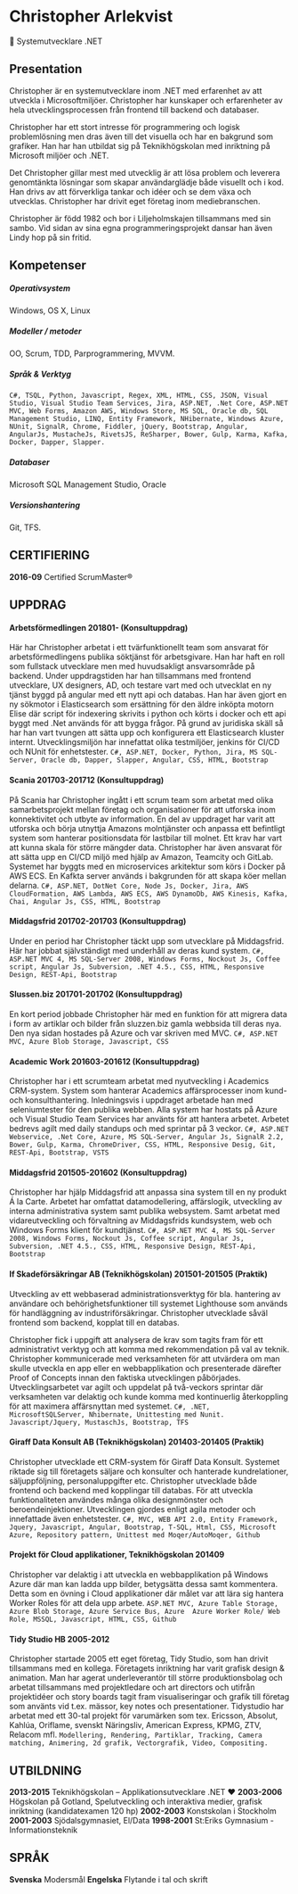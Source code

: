 # Christopher Arlekvist
:floppy_disk: Systemutvecklare .NET

## Presentation
Christopher är en systemutvecklare inom .NET med erfarenhet av att utveckla i Microsoftmiljöer. Christopher har kunskaper och erfarenheter av hela utvecklingsprocessen från frontend till backend och databaser.

Christopher har ett stort intresse för programmering och logisk problemlösning men dras även till det visuella och har en bakgrund som grafiker. Han har han utbildat sig på Teknikhögskolan med inriktning på Microsoft miljöer och .NET.

Det Christopher gillar mest med utvecklig är att lösa problem och leverera genomtänkta lösningar som skapar användarglädje både visuellt och i kod.
Han drivs av att förverkliga tankar och idéer och se dem växa och utvecklas. Christopher har drivit eget företag inom mediebranschen.

Christopher är född 1982 och bor i Liljeholmskajen tillsammans med sin sambo. Vid sidan av sina egna programmeringsprojekt dansar han även Lindy hop på sin fritid.

## Kompetenser

##### Operativsystem
Windows, OS X, Linux
##### Modeller / metoder
OO, Scrum, TDD, Parprogrammering, MVVM.
##### Språk & Verktyg
`C#, TSQL, Python, Javascript, Regex, XML, HTML, CSS, JSON, Visual Studio, Visual Studio Team Services, Jira, ASP.NET, .Net Core, ASP.NET MVC, Web Forms, Amazon AWS, Windows Store, MS SQL, Oracle db, SQL Management Studio, LINQ, Entity Framework, NHibernate, Windows Azure, NUnit, SignalR, Chrome, Fiddler, jQuery, Bootstrap, Angular, AngularJs, MustacheJs, RivetsJS, ReSharper, Bower, Gulp, Karma, Kafka, Docker, Dapper, Slapper.`
##### Databaser
Microsoft SQL Management Studio, Oracle
##### Versionshantering
Git, TFS. 

## CERTIFIERING
**2016-09**		Certified ScrumMaster®

## UPPDRAG
#### Arbetsförmedlingen 201801- (Konsultuppdrag)
Här har Christopher arbetat i ett tvärfunktionellt team som ansvarat för arbetsförmedlingens publika söktjänst för arbetsgivare. Han har haft en roll som fullstack utvecklare men med huvudsakligt ansvarsområde på backend. Under uppdragstiden har han tillsammans med frontend utvecklare, UX designers, AD, och testare vart med och utvecklat en ny tjänst byggd på angular med ett nytt api och databas. Han har även gjort en ny sökmotor i Elasticsearch som ersättning för den äldre inköpta motorn Elise där script för indexering skrivits i python och körts i docker och ett api byggt med .Net används för att bygga frågor.  På grund av juridiska skäll så har han vart tvungen att sätta upp och konfigurera ett Elasticsearch kluster internt. Utvecklingsmiljön har innefattat olika testmiljöer, jenkins för CI/CD och NUnit för enhetstester.
`C#, ASP.NET, Docker, Python, Jira, MS SQL-Server, Oracle db, Dapper, Slapper, Angular, CSS, HTML, Bootstrap`

#### Scania 201703-201712 (Konsultuppdrag)
På Scania har Christopher ingått i ett scrum team som arbetat med olika samarbetsprojekt mellan företag och organisationer för att utforska inom konnektivitet och utbyte av information. En del av uppdraget har varit att utforska och börja utnyttja Amazons molntjänster och anpassa ett befintligt system som hanterar positionsdata för lastbilar till molnet. Ett krav har vart att kunna skala för större mängder data. Christopher har även ansvarat för att sätta upp en CI/CD miljö med hjälp av Amazon, Teamcity och GitLab. Systemet har byggts med en microservices arkitektur som körs i Docker på AWS ECS. En Kafkta server används i bakgrunden för att skapa köer mellan delarna.
`C#, ASP.NET, DotNet Core, Node Js, Docker, Jira, AWS CloudFormation, AWS Lambda, AWS ECS, AWS DynamoDb, AWS Kinesis, Kafka, Chai, Angular Js, CSS, HTML, Bootstrap`

#### Middagsfrid 201702-201703 (Konsultuppdrag)
Under en period har Christopher täckt upp som utvecklare på Middagsfrid. Här har jobbat självständigt med underhåll av deras kund system.
`C#, ASP.NET MVC 4, MS SQL-Server 2008, Windows Forms, Nockout Js, Coffee script, Angular Js, Subversion, .NET 4.5., CSS, HTML, Responsive Design, REST-Api, Bootstrap`

#### Slussen.biz 201701-201702 (Konsultuppdrag)
En kort period jobbade Christopher här med en funktion för att migrera data i form av artiklar och bilder från sluzzen.biz gamla webbsida till deras nya. Den nya sidan hostades på Azure och var skriven med MVC. 
`C#, ASP.NET MVC, Azure Blob Storage, Javascript, CSS`

#### Academic Work 201603-201612 (Konsultuppdrag)
Christopher har i ett scrumteam arbetat med nyutveckling i Academics CRM-system. System som hanterar Academics affärsprocesser inom kund- och konsulthantering. Inledningsvis i uppdraget arbetade han med seleniumtester för den publika webben. Alla system har hostats på Azure och Visual Studio Team Services har använts för att hantera arbetet.
Arbetet bedrevs agilt med daily standups och med sprintar på 3 veckor.
`C#, ASP.NET Webservice, .Net Core, Azure, MS SQL-Server, Angular Js, SignalR 2.2, Bower, Gulp, Karma, ChromeDriver, CSS, HTML, Responsive Desig, Git, REST-Api, Bootstrap, VSTS`

#### Middagsfrid 201505-201602 (Konsultuppdrag)
Christopher har hjälp Middagsfrid att anpassa sina system till en ny produkt Á la Carte. Arbetet har omfattat datamodellering, affärslogik, utveckling av interna administrativa system samt publika websystem.
Samt arbetat med vidareutveckling och förvaltning av Middagsfrids kundsystem, web och Windows Forms klient för kundtjänst.
`C#, ASP.NET MVC 4, MS SQL-Server 2008, Windows Forms, Nockout Js, Coffee script, Angular Js, Subversion, .NET 4.5., CSS, HTML, Responsive Design, REST-Api, Bootstrap`

#### If Skadeförsäkringar AB (Teknikhögskolan) 201501-201505 (Praktik)
Utveckling av ett webbaserad administrationsverktyg för bla. hantering av användare och behörighetsfunktioner till systemet Lighthouse som används för handläggning av industriförsäkringar. Christopher utvecklade såväl frontend som backend, kopplat till en databas.

Christopher fick i uppgift att analysera de krav som tagits fram för ett administrativt verktyg och att komma med rekommendation på val av teknik. Christopher kommunicerade med verksamheten för att utvärdera om man skulle utveckla en app eller en webbapplikation och presenterade därefter Proof of Concepts innan den faktiska utvecklingen påbörjades. Utvecklingsarbetet var agilt och uppdelat på två-veckors sprintar där verksamheten var delaktig och kunde komma med kontinuerlig återkoppling för att maximera affärsnyttan med systemet. 
`C#, .NET, MicrosoftSQLServer, Nhibernate, Unittesting med Nunit. Javascript/Jquery, MustaschJs, Bootstrap, TFS`

#### Giraff Data Konsult AB (Teknikhögskolan) 201403-201405 (Praktik)
Christopher utvecklade ett CRM-system för Giraff Data Konsult. Systemet riktade sig till företagets säljare och konsulter och hanterade kundrelationer, säljuppföljning, personaluppgifter etc. Christopher utvecklade både frontend och backend med kopplingar till databas. För att utveckla funktionaliteten användes många olika designmönster och beroendeinjektioner. Utvecklingen gjordes enligt agila metoder och innefattade även enhetstester. 
`C#, MVC, WEB API 2.0, Entity Framework, Jquery, Javascript, Angular, Bootstrap, T-SQL, Html, CSS, Microsoft Azure, Repository pattern, Unittest med Moqer/AutoMoqer, Github`


#### Projekt för Cloud applikationer, Teknikhögskolan 201409
Christopher var delaktig i att utveckla en webbapplikation på Windows Azure där man kan ladda upp bilder, betygsätta dessa samt kommentera. Detta som en övning i Cloud applikationer där målet var att lära sig hantera Worker Roles för att dela upp arbete.
`ASP.NET MVC, Azure Table Storage, Azure Blob Storage, Azure Service Bus, Azure  Azure Worker Role/ Web Role, MSSQL, Javascript, HTML, CSS, Github`

#### Tidy Studio HB 2005-2012
Christopher startade 2005 ett eget företag, Tidy Studio, som han drivit tillsammans med en kollega. Företagets inriktning har varit grafisk design & animation. Man har agerat underleverantör till större produktionsbolag och arbetat tillsammans med projektledare och art directors och utifrån projektidéer och story boards tagit fram visualiseringar och grafik till företag som använts vid t.ex. mässor, key notes och presentationer. 
Tidystudio har arbetat med ett 30-tal projekt för varumärken som tex. Ericsson, Absolut, Kahlúa, Oriflame, svenskt Näringsliv, American Express, KPMG, ZTV, Relacom mfl. 
`Modellering, Rendering, Partiklar, Tracking, Camera matching, Animering, 2d grafik, Vectorgrafik, Video, Compositing.`

## UTBILDNING
**2013-2015** Teknikhögskolan – Applikationsutvecklare .NET :heart:
**2003-2006** Högskolan på Gotland, Spelutveckling och interaktiva medier, grafisk 	inriktning (kandidatexamen 120 hp)
**2002-2003** Konstskolan i Stockholm
**2001-2003** Sjödalsgymnasiet, El/Data
**1998-2001** St:Eriks Gymnasium - Informationsteknik

## SPRÅK
**Svenska** 	Modersmål
**Engelska**	Flytande i tal och skrift
